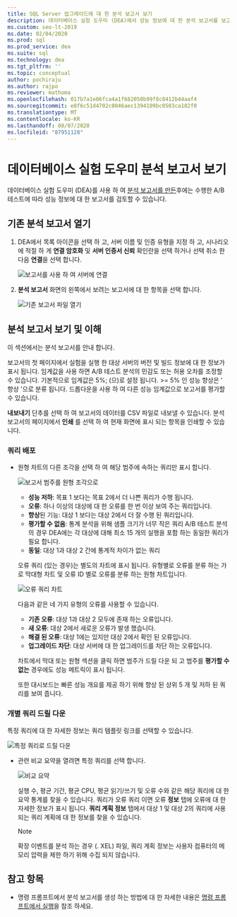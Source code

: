 ```yaml
---
title: SQL Server 업그레이드에 대 한 분석 보고서 보기
description: 데이터베이스 실험 도우미 (DEA)에서 성능 정보에 대 한 분석 보고서를 보고 이해 하는 방법에 대해 알아봅니다.
ms.custom: seo-lt-2019
ms.date: 02/04/2020
ms.prod: sql
ms.prod_service: dea
ms.suite: sql
ms.technology: dea
ms.tgt_pltfrm: ''
ms.topic: conceptual
author: pochiraju
ms.author: rajpo
ms.reviewer: mathoma
ms.openlocfilehash: 017b7a1e06fca4a1f682050b99f8c8412b44aaf4
ms.sourcegitcommit: e8f6c51d4702c0046aec1394109bc0503ca182f0
ms.translationtype: MT
ms.contentlocale: ko-KR
ms.lasthandoff: 08/07/2020
ms.locfileid: "87951128"
---
```

# <a name="view-analysis-reports-in-database-experimentation-assistant"></a>데이터베이스 실험 도우미 분석 보고서 보기

데이터베이스 실험 도우미 (DEA)를 사용 하 여 [분석 보고서를 만든](database-experimentation-assistant-create-report.md)후에는 수행한 A/B 테스트에 따라 성능 정보에 대 한 보고서를 검토할 수 있습니다.

## <a name="open-an-existing-analysis-report"></a>기존 분석 보고서 열기

1. DEA에서 목록 아이콘을 선택 하 고, 서버 이름 및 인증 유형을 지정 하 고, 시나리오에 적절 하 게 **연결 암호화** 및 **서버 인증서 신뢰** 확인란을 선택 하거나 선택 취소 한 다음 **연결**을 선택 합니다.

   ![보고서를 사용 하 여 서버에 연결](./media/database-experimentation-assistant-view-report/dea-connect-to-server-with-report-files.png)

2. **분석 보고서** 화면의 왼쪽에서 보려는 보고서에 대 한 항목을 선택 합니다.

   ![기존 보고서 파일 열기](./media/database-experimentation-assistant-view-report/dea-select-report-to-view.png)

## <a name="view-and-understand-the-analysis-report"></a>분석 보고서 보기 및 이해

이 섹션에서는 분석 보고서를 안내 합니다.

보고서의 첫 페이지에서 실험을 실행 한 대상 서버의 버전 및 빌드 정보에 대 한 정보가 표시 됩니다. 임계값을 사용 하면 A/B 테스트 분석의 민감도 또는 허용 오차를 조정할 수 있습니다. 기본적으로 임계값은 5%; (으)로 설정 됩니다. >= 5% 인 성능 향상은 ' 향상 '으로 분류 됩니다.  드롭다운을 사용 하 여 다른 성능 임계값으로 보고서를 평가할 수 있습니다.

**내보내기** 단추를 선택 하 여 보고서의 데이터를 CSV 파일로 내보낼 수 있습니다.  분석 보고서의 페이지에서 **인쇄** 를 선택 하 여 현재 화면에 표시 되는 항목을 인쇄할 수 있습니다.

### <a name="query-distribution"></a>쿼리 배포

- 원형 차트의 다른 조각을 선택 하 여 해당 범주에 속하는 쿼리만 표시 합니다.

   ![보고서 범주를 원형 조각으로](./media/database-experimentation-assistant-view-report/dea-view-report-pie-slices.png)

  - **성능 저하**: 목표 1 보다는 목표 2에서 더 나쁜 쿼리가 수행 됩니다.
  - **오류**: 하나 이상의 대상에 대 한 오류를 한 번 이상 보여 주는 쿼리입니다.
  - **향상**된 기능: 대상 1 보다는 대상 2에서 더 잘 수행 된 쿼리입니다.
  - **평가할 수 없음**: 통계 분석을 위해 샘플 크기가 너무 작은 쿼리 A/B 테스트 분석의 경우 DEA에는 각 대상에 대해 최소 15 개의 실행을 포함 하는 동일한 쿼리가 필요 합니다.
  - **동일**: 대상 1과 대상 2 간에 통계적 차이가 없는 쿼리

  오류 쿼리 (있는 경우)는 별도의 차트에 표시 됩니다. 유형별로 오류를 분류 하는 가로 막대형 차트 및 오류 ID 별로 오류를 분류 하는 원형 차트입니다.

   ![오류 쿼리 차트](./media/database-experimentation-assistant-view-report/dea-error-query-charts.png)

  다음과 같은 네 가지 유형의 오류를 사용할 수 있습니다.

  - **기존 오류**: 대상 1과 대상 2 모두에 존재 하는 오류입니다.
  - **새 오류**: 대상 2에서 새로운 오류가 발생 했습니다.
  - **해결 된 오류**: 대상 1에는 있지만 대상 2에서 확인 된 오류입니다.
  - **업그레이드 차단**: 대상 서버에 대 한 업그레이드를 차단 하는 오류입니다.

  차트에서 막대 또는 원형 섹션을 클릭 하면 범주가 드릴 다운 되 고 범주를 **평가할 수 없는** 경우에도 성능 메트릭이 표시 됩니다.

  또한 대시보드는 빠른 성능 개요를 제공 하기 위해 향상 된 상위 5 개 및 저하 된 쿼리를 보여 줍니다.

### <a name="individual-query-drill-down"></a>개별 쿼리 드릴 다운

특정 쿼리에 대 한 자세한 정보는 쿼리 템플릿 링크를 선택할 수 있습니다.

![특정 쿼리로 드릴 다운](./media/database-experimentation-assistant-view-report/dea-query-drill-down-report.png)

- 관련 비교 요약을 열려면 특정 쿼리를 선택 합니다.

   ![비교 요약](./media/database-experimentation-assistant-view-report/dea-view-report-comparison-summary.png)

   실행 수, 평균 기간, 평균 CPU, 평균 읽기/쓰기 및 오류 수와 같은 해당 쿼리에 대 한 요약 통계를 찾을 수 있습니다.  쿼리가 오류 쿼리 이면 오류 **정보** 탭에 오류에 대 한 자세한 정보가 표시 됩니다.  **쿼리 계획 정보** 탭에서 대상 1 및 대상 2의 쿼리에 사용 되는 쿼리 계획에 대 한 정보를 찾을 수 있습니다.

   > [!NOTE]
   > 확장 이벤트를 분석 하는 경우 (. XEL) 파일, 쿼리 계획 정보는 사용자 컴퓨터의 메모리 압력을 제한 하기 위해 수집 되지 않습니다.

## <a name="see-also"></a>참고 항목

- 명령 프롬프트에서 분석 보고서를 생성 하는 방법에 대 한 자세한 내용은 [명령 프롬프트에서 실행](database-experimentation-assistant-run-command-prompt.md)을 참조 하세요.
